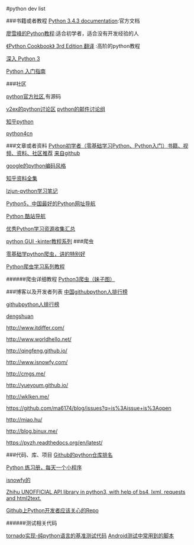 #python dev list

###书籍或者教程
[Python 3.4.3 documentation](https://docs.python.org/3/):官方文档

[廖雪峰的Python教程](http://www.liaoxuefeng.com/wiki/0014316089557264a6b348958f449949df42a6d3a2e542c000):适合初学者，适合没有开发经验的人

[《Python Cookbook》 3rd Edition 翻译](http://python3-cookbook.readthedocs.org/zh_CN/latest/index.html) :高阶的python教程

[深入 Python 3](http://woodpecker.org.cn/diveintopython3/index.html)




[Python 入门指南](http://www.pythondoc.com/pythontutorial3/)

###社区

[python官方社区](https://www.python.org/),有源码

[v2ex的python讨论区](https://www.v2ex.com/go/python)
[python的邮件讨论组](https://groups.google.com/forum/#!forum/python-cn)


[知乎python](http://www.zhihu.com/topic/19552832)

[python4cn](http://www.simple-is-better.com/)















###文章或者资料
[Python初学者（零基础学习Python、Python入门）书籍、视频、资料、社区推荐](https://github.com/Yixiaohan/codeparkshare)
[来自github](https://github.com/vhf/free-programming-books/blob/master/free-programming-books-zh.md#python)

[google的python编码风格](http://zh-google-styleguide.readthedocs.org/en/latest/google-python-styleguide/python_style_rules/)


[知乎资料全集](http://www.zhihu.com/question/20702054)




[lzjun-python学习笔记](https://github.com/lzjun567/note/blob/master/note/python/README.md)

[Python5，中国最好的Python网址导航](http://www.python5.com/)

[Python 酷站导航
](http://simple-is-better.com/sites/)

[优秀Python学习资源收集汇总](http://www.cnblogs.com/lanxuezaipiao/p/3543658.html)

[python GUI -kinter教程系列](http://blog.csdn.net/jcodeer?viewmode=contents)
###爬虫

[零基础学python爬虫，讲的特别好](http://jecvay.com/2014/09/python3-web-bug-series1.html)

[Python爬虫学习系列教程](http://cuiqingcai.com/1052.html)

######爬虫详细教程
[Python3爬虫（妹子图）](http://www.jianshu.com/p/a5f1df34d184)



###博客以及开发者列表
[中国githubpython人排行榜](http://github-awards.com/users?utf8=%E2%9C%93&type=country&language=Python&country=china)


[githubpython人排行榜](http://outofmemory.cn/github/*/python/?sort=followers)



[dengshuan](http://dengshuan.me/)

http://www.itdiffer.com/

http://www.worldhello.net/

http://qingfeng.github.io/

http://www.isnowfy.com/

http://cmgs.me/

http://yueyoum.github.io/

http://wklken.me/

https://github.com/ma6174/blog/issues?q=is%3Aissue+is%3Aopen

http://miao.hu/

http://blog.binux.me/

https://pyzh.readthedocs.org/en/latest/

###代码、库、项目
[Github的python仓库排名](https://api.github.com/search/repositories?q=language:python&sort=stars&order=desc&page=1)


[Python 练习册，每天一个小程序](https://github.com/Yixiaohan/show-me-the-code)



[isnowfy的](http://www.isnowfy.com/lab/)

[Zhihu UNOFFICIAL API library in python3, with help of bs4, lxml, requests and html2text.](https://github.com/7sDream/zhihu-py3)

[Github上Python开发者应该关心的Repo](http://pyzh.readthedocs.org/en/latest/GitHub-Repos-For-Pythoners.html)


######测试相关代码

[tornado实现-纯python语言的基准测试代码](https://github.com/tony-zh/pybenchmark)
[Android测试中常用到的脚本](https://github.com/gb112211/AndroidTestScripts)

